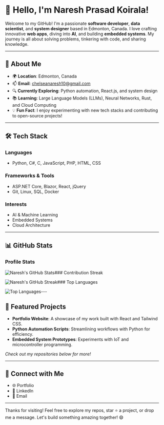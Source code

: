 # 👋 Hello, I'm Naresh Prasad Koirala!

Welcome to my GitHub! I'm a passionate **software developer**, **data scientist**, and **system designer** based in Edmonton, Canada. I love crafting innovative **web apps**, diving into **AI**, and building **embedded systems**. My journey is all about solving problems, tinkering with code, and sharing knowledge.

---

## 🌟 About Me

- 🌍 **Location**: Edmonton, Canada
- 📫 **Email**: chelseanaresh10@gmail.com
- 🔍 **Currently Exploring**: Python automation, React.js, and system design
- 📚 **Learning**: Large Language Models (LLMs), Neural Networks, Rust, and Cloud Computing
- 💡 **Fun Fact**: I enjoy experimenting with new tech stacks and contributing to open-source projects!

---

## 🛠️ Tech Stack

### Languages

- Python, C#, C, JavaScript, PHP, HTML, CSS

### Frameworks & Tools

- ASP.NET Core, Blazor, React, jQuery
- Git, Linux, SQL, Docker

### Interests

- AI & Machine Learning
- Embedded Systems
- Cloud Architecture

---

## 📊 GitHub Stats

### Profile Stats

![Naresh's GitHub Stats](https://github-readme-stats.vercel.app/api?username=NareshKoirala&show_icons=true&theme=radical&hide_border=true&include_all_commits=true)\### Contribution Streak

![Naresh's GitHub Streak](https://github-readme-streak-stats.herokuapp.com/?user=NareshKoirala&theme=radical&hide_border=true)\### Top Languages

![Top Languages](https://github-readme-stats.vercel.app/api/top-langs/?username=NareshKoirala&layout=compact&theme=radical&hide_border=true)\---

## 🚀 Featured Projects

- **Portfolio Website**: A showcase of my work built with React and Tailwind CSS.
- **Python Automation Scripts**: Streamlining workflows with Python for efficiency.
- **Embedded System Prototypes**: Experiments with IoT and microcontroller programming.

*Check out my repositories below for more!*

---

## 🤝 Connect with Me

- 🌐 Portfolio
- 💼 LinkedIn
- 📧 Email

---

Thanks for visiting! Feel free to explore my repos, star ⭐ a project, or drop me a message. Let's build something amazing together! 😄
